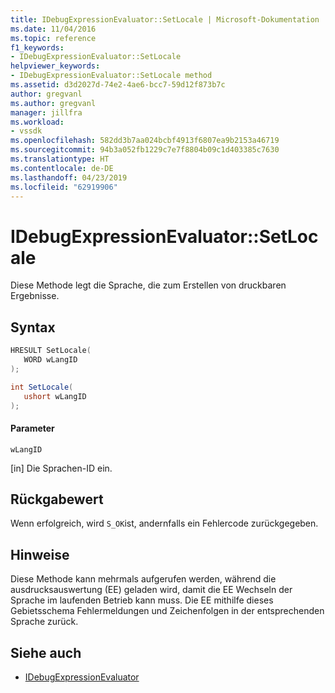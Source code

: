 ```yaml
---
title: IDebugExpressionEvaluator::SetLocale | Microsoft-Dokumentation
ms.date: 11/04/2016
ms.topic: reference
f1_keywords:
- IDebugExpressionEvaluator::SetLocale
helpviewer_keywords:
- IDebugExpressionEvaluator::SetLocale method
ms.assetid: d3d2027d-74e2-4ae6-bcc7-59d12f873b7c
author: gregvanl
ms.author: gregvanl
manager: jillfra
ms.workload:
- vssdk
ms.openlocfilehash: 582dd3b7aa024bcbf4913f6807ea9b2153a46719
ms.sourcegitcommit: 94b3a052fb1229c7e7f8804b09c1d403385c7630
ms.translationtype: HT
ms.contentlocale: de-DE
ms.lasthandoff: 04/23/2019
ms.locfileid: "62919906"
---
```

# <a name="idebugexpressionevaluatorsetlocale"></a>IDebugExpressionEvaluator::SetLocale
Diese Methode legt die Sprache, die zum Erstellen von druckbaren Ergebnisse.

## <a name="syntax"></a>Syntax

```cpp
HRESULT SetLocale( 
   WORD wLangID
);
```

```csharp
int SetLocale(
   ushort wLangID
);
```

#### <a name="parameters"></a>Parameter
 `wLangID`

 [in] Die Sprachen-ID ein.

## <a name="return-value"></a>Rückgabewert
 Wenn erfolgreich, wird `S_OK`ist, andernfalls ein Fehlercode zurückgegeben.

## <a name="remarks"></a>Hinweise
 Diese Methode kann mehrmals aufgerufen werden, während die ausdrucksauswertung (EE) geladen wird, damit die EE Wechseln der Sprache im laufenden Betrieb kann muss. Die EE mithilfe dieses Gebietsschema Fehlermeldungen und Zeichenfolgen in der entsprechenden Sprache zurück.

## <a name="see-also"></a>Siehe auch
- [IDebugExpressionEvaluator](../../../extensibility/debugger/reference/idebugexpressionevaluator.md)